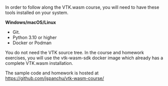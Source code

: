 In order to follow along the VTK.wasm course, you will need to have these tools installed on your system.

**Windows/macOS/Linux**

- Git.
- Python 3.10 or higher
- Docker or Podman

You do not need the VTK source tree. In the course and homework exercises, you will use the vtk-wasm-sdk docker image which already has a complete VTK.wasm installation.

The sample code and homework is hosted at https://github.com/jspanchu/vtk-wasm-course/
